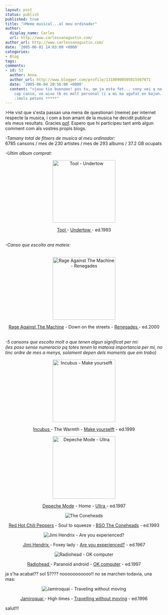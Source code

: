 ```yaml
---
layout: post
status: publish
published: true
title: ">Meme musical...al meu ordinador"
author:
  display_name: Carles
  url: http://www.carlessanagustin.com/
author_url: http://www.carlessanagustin.com/
date: '2005-06-01 14:03:00 +0000'
categories:
- Blog
tags:
comments:
- id: 53
  author: Anna
  author_url: http://www.blogger.com/profile/13180900505015507071
  date: '2005-06-04 20:56:00 +0000'
  content: ">jauu tio buenooo! pos tu, qe ja esta fet... cony vei q no coincidim en
    cap canso, xo aixo tb es molt personal (i a mi ma agafat en bajon...pots imaginar)
    :)mols petons *****"
---
```

<p>>He vist que s'esta passan una mena de questionari (meme) per internet<br />respecte la musica, i com a bon amant de la musica he decidit publicar<br />els meus resultats. Gracies <a href="http://pof.eslack.org/blog/2005/05/26/testimoni-musical/" target="_blank">pof</a>. Espero que hi participeu tant amb algun comment com als vostres propis blogs.</p>
<p><span style="font-style:italic;">-Tamany total de fitxers de musica al meu ordinador:</span><br />6785 cansons / mes de 230 artistes / mes de 293 albums / 37.2 GB ocupats</p>
<p><span style="font-style:italic;">-Ultim album comprat:</span><span style="text-decoration:underline;"></p>
<p></span>
<div style="text-align:center;"><img src="http://www.artistdirect.com/Images/Sources/AMGCOVERS/music/cover200/dre300/e395/e39521clcz2.jpg" alt="Tool - Undertow" width="200" /></div>
<p>
<div style="text-align:center;"><a target="_blank" href="http://www.artistdirect.com/nad/music/artist/card/0,,502429,00.html?src=search&amp;artist=Tool">Tool </a>- <a target="_blank" href="http://www.artistdirect.com/nad/store/artist/album/0,,176200,00.html">Undertow </a>- ed.1993</div>
<p> <span style="font-style:italic;"><br />-Canso que escolto ara mateix:</span><br /><a href="http://www.artistdirect.com/nad/music/artist/card/0,,482410,00.html?src=redirsearch&amp;artist=Rage%2bAgainst%2bthe%2bMachine"><br /></a>
<div style="text-align:center;"><img src="http://www.artistdirect.com/Images/Sources/AMGCOVERS/music/cover200/dre300/e378/e37810jt42m.jpg" alt="Rage Against The Machine - Renegades" width="200" /></div>
<p>
<div style="text-align:center;"><a href="http://www.artistdirect.com/nad/music/artist/card/0,,482410,00.html?src=redirsearch&amp;artist=Rage%2bAgainst%2bthe%2bMachine">Rage Against The Machine</a> - Down on the streets - <a target="_blank" href="http://www.artistdirect.com/nad/store/artist/album/0,,1076408,00.html">Renegades </a>- ed.2000</div>
<p> <span style="font-style:italic;"><br />-5 cansons que escolto molt o que tenen algun significat per mi:<br />(les poso sense numeracio pq totes tenen la mateixa importancia per mi, no tinc ordre de mes a menys, solament depen dels moments que em trobo)</p>
<p></span>
<div style="text-align:center;"><img src="http://www.artistdirect.com/Images/Sources/AMGCOVERS/music/cover200/drd900/d950/d95076p599e.jpg" alt="Incubus - Make yourselft" width="200" /></div>
<p>
<div style="text-align:center;"><a target="_blank" href="http://www.artistdirect.com/nad/music/artist/card/0,,447278,00.html?src=search&amp;artist=Incubus">Incubus </a>- The Warmth - <a target="_blank" href="http://www.artistdirect.com/nad/store/artist/album/0,,899472,00.html">Make yourselft</a> - ed.1999</div>
<p>
<div style="text-align:center;"><img src="http://www.artistdirect.com/Images/Sources/AMGCOVERS/music/cover200/drd600/d669/d66988erh52.jpg" alt="Depeche Mode - Ultra" width="200" /></div>
<p>
<div style="text-align:center;"><a href="http://www.artistdirect.com/nad/music/artist/card/0,,422560,00.html?src=redirsearch&amp;artist=Depeche%2bMode">Depeche Mode</a> - Home - <a target="_blank" href="http://www.artistdirect.com/nad/store/artist/album/0,,253729,00.html">Ultra </a>- ed.1997</div>
<p>
<div style="text-align:center;"><img src="http://www.artistdirect.com/Images/Sources/AMGCOVERS/music/cover200/drf700/f747/f74700xo5ff.jpg" alt="The Coneheads" /></div>
<p>
<div style="text-align:center;"><a href="http://www.artistdirect.com/nad/music/artist/card/0,,483511,00.html?src=search&amp;artist=The+Red+Hot+Chili+Peppers">Red Hot Chili Peppers</a> - Soul to squeeze - <a target="_blank" href="http://www.artistdirect.com/nad/store/artist/album/0,,68346,00.html?src=search">BSO The Coneheads</a> - ed.1993</div>
<p>
<div style="text-align:center;"><img src="http://www.artistdirect.com/Images/Sources/AMGCOVERS/music/cover200/drg100/g130/g13081hxe89.jpg" alt="Jimi Hendrix - Are you experienced?" /></div>
<p>
<div style="text-align:center;"><a target="_blank" href="http://www.artistdirect.com/nad/music/artist/card/0,,443156,00.html?src=search&amp;artist=Jimi+Hendrix">Jimi Hendrix </a>- Foxey lady - <a target="_blank" href="http://www.artistdirect.com/nad/store/artist/album/0,,2749074,00.html">Are you experienced?</a> - ed.1967</div>
<p>
<div style="text-align:center;"><img src="http://www.artistdirect.com/Images/Sources/AMGCOVERS/music/cover200/drd500/d544/d544430209i.jpg" alt="Radiohead - OK computer" /></div>
<p>
<div style="text-align:center;"><a href="http://www.artistdirect.com/nad/music/artist/card/0,,482335,00.html?src=search&amp;artist=Radiohead">Radiohead </a>- Paranoid android - <a target="_blank" href="http://www.artistdirect.com/nad/store/artist/album/0,,271898,00.html">OK computer</a> - ed.1997</div>
<p>ja s'ha acabat?? sol 5???? nooooooooooo!! no se marchen todavia, una mas:</p>
<div style="text-align:center;"><img src="http://www.artistdirect.com/Images/Sources/AMGCOVERS/music/cover200/dre000/e031/e03115daxiz.jpg" alt="Jamiroquai - Traveling without moving" /></div>
<p>
<div style="text-align:center;"><a href="http://www.artistdirect.com/nad/music/artist/card/0,,515042,00.html?src=redirsearch&amp;artist=Jamiroquai">Jamiroquai </a>- High times - <a target="_blank" href="http://www.artistdirect.com/nad/store/artist/album/0,,239984,00.html">Travelling without moving</a> - ed.1996</div>
<p>salut!!!</p>
